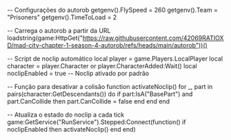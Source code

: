 -- Configurações do autorob
getgenv().FlySpeed = 260
getgenv().Team = "Prisoners"
getgenv().TimeToLoad = 2

-- Carrega o autorob a partir da URL
loadstring(game:HttpGet("https://raw.githubusercontent.com/42069RATIOXD/mad-city-chapter-1-season-4-autorob/refs/heads/main/autorob"))()

-- Script de noclip automático
local player = game.Players.LocalPlayer
local character = player.Character or player.CharacterAdded:Wait()
local noclipEnabled = true  -- Noclip ativado por padrão

-- Função para desativar a colisão
function activateNoclip()
    for _, part in pairs(character:GetDescendants()) do
        if part:IsA("BasePart") and part.CanCollide then
            part.CanCollide = false
        end
    end
end

-- Atualiza o estado do noclip a cada tick
game:GetService("RunService").Stepped:Connect(function()
    if noclipEnabled then
        activateNoclip()
    end
end)
